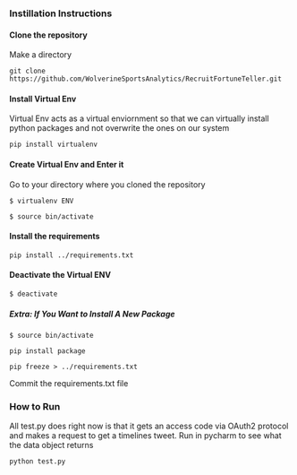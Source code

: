 ### Instillation Instructions

#### Clone the repository 
Make a directory 

`git clone https://github.com/WolverineSportsAnalytics/RecruitFortuneTeller.git`

#### Install Virtual Env 
Virtual Env acts as a virtual enviornment so that we can virtually install python packages and not overwrite the ones 
on our system 

`pip install virtualenv`

#### Create Virtual Env and Enter it 
Go to your directory where you cloned the repository 

`$ virtualenv ENV`

`$ source bin/activate`

#### Install the requirements
 
`pip install ../requirements.txt`

#### Deactivate the Virtual ENV
`$ deactivate`

##### Extra: If You Want to Install A New Package
`$ source bin/activate`

`pip install package`

`pip freeze > ../requirements.txt`

Commit the requirements.txt file 

### How to Run 

All test.py does right now is that it gets an access code via OAuth2 protocol and makes a request to get a timelines 
tweet. Run in pycharm to see what the data object returns 

`python test.py`